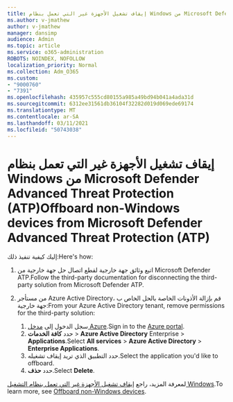 ```yaml
---
title: إيقاف تشغيل الأجهزة غير التي تعمل بنظام Windows من Microsoft Defender Advanced Threat Protection (ATP)
ms.author: v-jmathew
author: v-jmathew
manager: dansimp
audience: Admin
ms.topic: article
ms.service: o365-administration
ROBOTS: NOINDEX, NOFOLLOW
localization_priority: Normal
ms.collection: Adm_O365
ms.custom:
- "9000760"
- "7391"
ms.openlocfilehash: 435957c555cd80155a985a49bd94b041a4ada31d
ms.sourcegitcommit: 6312ee31561db36104f32282d019d069ede69174
ms.translationtype: MT
ms.contentlocale: ar-SA
ms.lasthandoff: 03/11/2021
ms.locfileid: "50743038"
---
```

# <a name="offboard-non-windows-devices-from-microsoft-defender-advanced-threat-protection-atp"></a><span data-ttu-id="fe078-102">إيقاف تشغيل الأجهزة غير التي تعمل بنظام Windows من Microsoft Defender Advanced Threat Protection (ATP)</span><span class="sxs-lookup"><span data-stu-id="fe078-102">Offboard non-Windows devices from Microsoft Defender Advanced Threat Protection (ATP)</span></span>

<span data-ttu-id="fe078-103">إليك كيفية تنفيذ ذلك:</span><span class="sxs-lookup"><span data-stu-id="fe078-103">Here's how:</span></span>

1. <span data-ttu-id="fe078-104">اتبع وثائق جهة خارجية لقطع اتصال حل جهة خارجية من Microsoft Defender ATP.</span><span class="sxs-lookup"><span data-stu-id="fe078-104">Follow the third-party documentation for disconnecting the third-party solution from Microsoft Defender ATP.</span></span>
2. <span data-ttu-id="fe078-105">من مستأجر Azure Active Directory، قم بإزالة الأذونات الخاصة بالحل الخاص ب جهة خارجية:</span><span class="sxs-lookup"><span data-stu-id="fe078-105">From your Azure Active Directory tenant, remove permissions for the third-party solution:</span></span>

    1. <span data-ttu-id="fe078-106">سجل الدخول إلى [مدخل Azure](https://go.microsoft.com/fwlink/?linkid=2125612).</span><span class="sxs-lookup"><span data-stu-id="fe078-106">Sign in to the [Azure portal](https://go.microsoft.com/fwlink/?linkid=2125612).</span></span>
    1. <span data-ttu-id="fe078-107">حدد **كافة الخدمات**  >  **Azure Active Directory** Enterprise  >  **Applications**.</span><span class="sxs-lookup"><span data-stu-id="fe078-107">Select **All services** > **Azure Active Directory** > **Enterprise Applications**.</span></span>
    1. <span data-ttu-id="fe078-108">حدد التطبيق الذي تريد إيقاف تشغيله.</span><span class="sxs-lookup"><span data-stu-id="fe078-108">Select the application you'd like to offboard.</span></span>
    1. <span data-ttu-id="fe078-109">حدد **حذف**.</span><span class="sxs-lookup"><span data-stu-id="fe078-109">Select **Delete**.</span></span>

<span data-ttu-id="fe078-110">لمعرفة المزيد، راجع [إيقاف تشغيل الأجهزة غير التي تعمل بنظام التشغيل Windows](https://go.microsoft.com/fwlink/?linkid=2143630).</span><span class="sxs-lookup"><span data-stu-id="fe078-110">To learn more, see [Offboard non-Windows devices](https://go.microsoft.com/fwlink/?linkid=2143630).</span></span>
